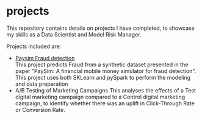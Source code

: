# projects
This repository contains details on projects I have completed, to showcase my skills as a Data Scientist and Model Risk Manager.

Projects included are:
* [Paysim Fraud detection](https://github.com/tewed/projects/tree/74af5f8c5de2f669916acc401008356aa8b22c9b/Paysim_Fraud)  
  This project predicts Fraud from a synthetic dataset presented in the paper "PaySim: A financial mobile money simulator for fraud detection".  This project uses both SKLearn and pySpark to perform the modeling and data preperation
* A/B Testing of Marketing Campaigns
  This analyses the effects of a Test digital marketing campaign compared to a Control digital marketing campaign, to identify whether there was an uplift in Click-Through Rate or Conversion Rate.
